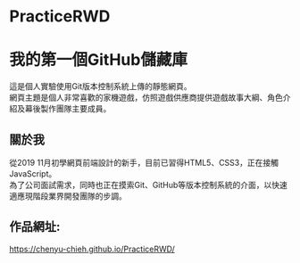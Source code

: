 # PracticeRWD

<div>
 <h1>我的第一個GitHub儲藏庫</h1>
   這是個人實驗使用Git版本控制系統上傳的靜態網頁。<br>
    網頁主題是個人非常喜歡的家機遊戲，仿照遊戲供應商提供遊戲故事大綱、角色介紹及幕後製作團隊主要成員。
</div>

  ## 關於我
  <div>
從2019 11月初學網頁前端設計的新手，目前已習得HTML5、CSS3，正在接觸JavaScript。<br>
為了公司面試需求，同時也正在摸索Git、GitHub等版本控制系統的介面，以快速適應現階段業界開發團隊的步調。<br>
 </div>  
 
 ## 作品網址:  
   https://chenyu-chieh.github.io/PracticeRWD/


